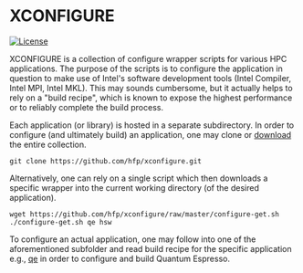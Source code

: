 # XCONFIGURE
[![License](https://img.shields.io/badge/license-BSD3-blue.svg)](LICENSE)

XCONFIGURE is a collection of configure wrapper scripts for various HPC applications. The purpose of the scripts is to configure the application in question to make use of Intel's software development tools (Intel Compiler, Intel MPI, Intel MKL). This may sounds cumbersome, but it actually helps to rely on a "build recipe", which is known to expose the highest performance or to reliably complete the build process.

Each application (or library) is hosted in a separate subdirectory. In order to configure (and ultimately build) an application, one may clone or [download](https://github.com/hfp/xconfigure/archive/master.zip) the entire collection.

```
git clone https://github.com/hfp/xconfigure.git
```

Alternatively, one can rely on a single script which then downloads a specific wrapper into the current working directory (of the desired application).

```
wget https://github.com/hfp/xconfigure/raw/master/configure-get.sh
./configure-get.sh qe hsw
```

To configure an actual application, one may follow into one of the aforementioned subfolder and read build recipe for the specific application e.g., [qe](qe#quantum-espresso-qe) in order to configure and build Quantum Espresso.
